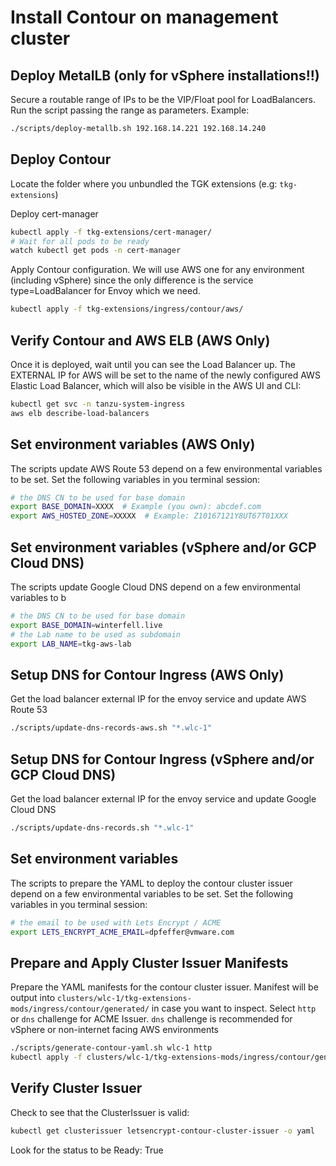 # Install Contour on management cluster

## Deploy MetalLB (only for vSphere installations!!)
Secure a routable range of IPs to be the VIP/Float pool for LoadBalancers.
Run the script passing the range as parameters. Example:
```bash
./scripts/deploy-metallb.sh 192.168.14.221 192.168.14.240
```

## Deploy Contour
Locate the folder where you unbundled the TGK extensions (e.g: `tkg-extensions`)

Deploy cert-manager
```bash
kubectl apply -f tkg-extensions/cert-manager/
# Wait for all pods to be ready
watch kubectl get pods -n cert-manager
```

Apply Contour configuration. We will use AWS one for any environment (including vSphere) since the only difference is the service type=LoadBalancer for Envoy which we need.
```bash
kubectl apply -f tkg-extensions/ingress/contour/aws/
```

## Verify Contour and AWS ELB (AWS Only)

Once it is deployed, wait until you can see the Load Balancer up.  The EXTERNAL IP for AWS will be set to the name of the newly configured AWS Elastic Load Balancer, which will also be visible in the AWS UI and CLI:

```bash
kubectl get svc -n tanzu-system-ingress
aws elb describe-load-balancers
```

## Set environment variables (AWS Only)

The scripts update AWS Route 53 depend on a few environmental variables to be set.  Set the following variables in you terminal session:

```bash
# the DNS CN to be used for base domain
export BASE_DOMAIN=XXXX  # Example (you own): abcdef.com
export AWS_HOSTED_ZONE=XXXXX  # Example: Z10167121Y8UT67T01XXX
```

## Set environment variables (vSphere and/or GCP Cloud DNS)
The scripts update Google Cloud DNS depend on a few environmental variables to b
```bash
# the DNS CN to be used for base domain
export BASE_DOMAIN=winterfell.live
# the Lab name to be used as subdomain
export LAB_NAME=tkg-aws-lab
```

## Setup DNS for Contour Ingress (AWS Only)

Get the load balancer external IP for the envoy service and update AWS Route 53

```bash
./scripts/update-dns-records-aws.sh "*.wlc-1"
```

## Setup DNS for Contour Ingress (vSphere and/or GCP Cloud DNS)

Get the load balancer external IP for the envoy service and update Google Cloud DNS

```bash
./scripts/update-dns-records.sh "*.wlc-1"
```

## Set environment variables

The scripts to prepare the YAML to deploy the contour cluster issuer depend on a few environmental variables to be set.  Set the following variables in you terminal session:

```bash
# the email to be used with Lets Encrypt / ACME
export LETS_ENCRYPT_ACME_EMAIL=dpfeffer@vmware.com
```

## Prepare and Apply Cluster Issuer Manifests

Prepare the YAML manifests for the contour cluster issuer.  Manifest will be output into `clusters/wlc-1/tkg-extensions-mods/ingress/contour/generated/` in case you want to inspect.
Select `http` or `dns` challenge for ACME Issuer. `dns` challenge is recommended for vSphere or non-internet facing AWS environments
```bash
./scripts/generate-contour-yaml.sh wlc-1 http
kubectl apply -f clusters/wlc-1/tkg-extensions-mods/ingress/contour/generated/contour-cluster-issuer.yaml
```

## Verify Cluster Issuer

Check to see that the ClusterIssuer is valid:

```bash
kubectl get clusterissuer letsencrypt-contour-cluster-issuer -o yaml
```

Look for the status to be Ready: True

